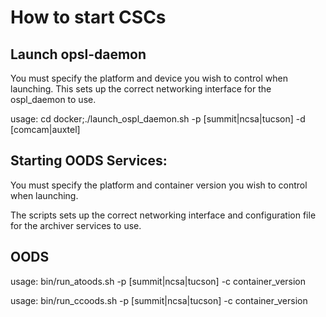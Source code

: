 # How to start CSCs

## Launch opsl-daemon

You must specify the platform and device you wish to control when launching.
This sets up the correct networking interface for the ospl_daemon to use.

usage: cd docker;./launch_ospl_daemon.sh -p [summit|ncsa|tucson] -d [comcam|auxtel]

## Starting OODS Services:

You must specify the platform and container version you wish to control when launching.

The scripts sets up the correct networking interface and configuration file for the archiver 
services to use.

## OODS

usage: bin/run_atoods.sh -p [summit|ncsa|tucson] -c container_version

usage: bin/run_ccoods.sh -p [summit|ncsa|tucson] -c container_version
